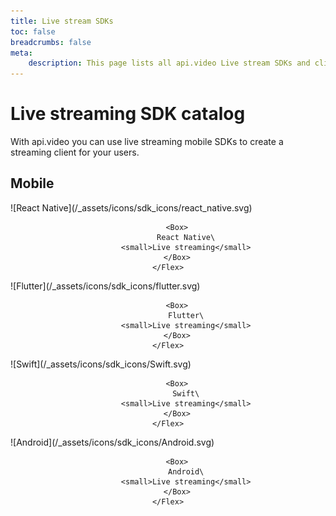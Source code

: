```yaml
---
title: Live stream SDKs
toc: false
breadcrumbs: false
meta: 
    description: This page lists all api.video Live stream SDKs and client libraries for React Native, Flutter, Swift, and Android.
---
```


<div class="section-header no-toc">

# Live streaming SDK catalog

</div>

With api.video you can use live streaming mobile SDKs to create a streaming client for your users.

## Mobile

<Grid cols="2" gap="3">
<Card href="././react-native-livestream-component.md" pad="0">
    <Flex gap="2" pad="2" align="center">
        <Box>![React Native](/_assets/icons/sdk_icons/react_native.svg)</Box>

        <Box>
            React Native\
            <small>Live streaming</small>
        </Box>
    </Flex>
</Card>

<Card href="././apivideo-flutter-livestream.md" pad="0">
    <Flex gap="2" pad="2" align="center">
        <Box>![Flutter](/_assets/icons/sdk_icons/flutter.svg)</Box>

        <Box>
            Flutter\
            <small>Live streaming</small>
        </Box>
    </Flex>
</Card>

<Card href="././swift-livestream-library.md" pad="0">
    <Flex gap="2" pad="2" align="center">
        <Box>![Swift](/_assets/icons/sdk_icons/Swift.svg)</Box>

        <Box>
            Swift\
            <small>Live streaming</small>
        </Box>
    </Flex>
</Card>

<Card href="././apivideo-android-livestream-module.md" pad="0">
    <Flex gap="2" pad="2" align="center">
        <Box>![Android](/_assets/icons/sdk_icons/Android.svg)</Box>

        <Box>
            Android\
            <small>Live streaming</small>
        </Box>
    </Flex>
</Card>
</Grid>
